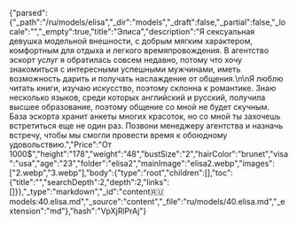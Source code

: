 {"parsed":{"_path":"/ru/models/elisa","_dir":"models","_draft":false,"_partial":false,"_locale":"","_empty":true,"title":"Элиса","description":"Я сексуальная девушка модельной внешности, с добрым мягким характером, комфортным для отдыха и легкого времяпровождения. В агентство эскорт услуг я обратилась совсем недавно, потому что хочу знакомиться с интересными успешными мужчинами, иметь возможность дарить и получать наслаждение от общения.\n\nЯ люблю читать книги, изучаю искусство, поэтому склонна к романтике. Знаю несколько языков, среди которых английский и русский, получила высшее образование, поэтому общение со мной не будет скучным. База эскорта хранит анкеты многих красоток, но со мной ты захочешь встретиться еще не один раз. Позвони менеджеру агентства и назначь встречу, чтобы мы смогли провести время к обоюдному удовольствию.","Price":"От 1000$","height":"178","weight":"48","bustSize":"2","hairColor":"brunet","visa":"usa","age":"23","folder":"elisa2","mainImage":"elisa2.webp","images":["2.webp","3.webp"],"body":{"type":"root","children":[],"toc":{"title":"","searchDepth":2,"depth":2,"links":[]}},"_type":"markdown","_id":"content:ru:models:40.elisa.md","_source":"content","_file":"ru/models/40.elisa.md","_extension":"md"},"hash":"VpXjRlPrAj"}
